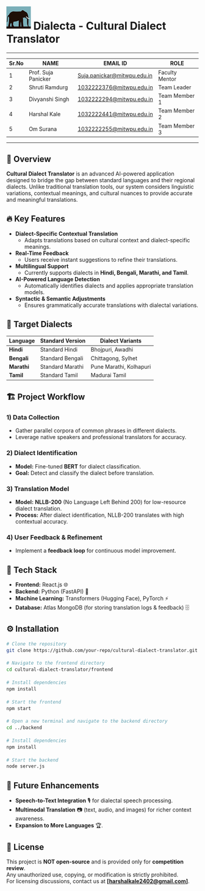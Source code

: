 # ![Dialecta Logo](frontend/public/icon3.png) Dialecta - Cultural Dialect Translator
_________________________________________________________________________________
| Sr.No |        NAME         |           EMAIL ID           |      ROLE       |
|-------|---------------------|------------------------------|-----------------|
| 1     | Prof. Suja Panicker | Suja.panickar@mitwpu.edu.in  | Faculty Mentor  |
| 2     | Shruti Ramdurg      | 1032222376@mitwpu.edu.in     | Team Leader     |
| 3     | Divyanshi Singh     | 1032222294@mitwpu.edu.in     | Team Member 1   |
| 4     | Harshal Kale        | 1032222441@mitwpu.edu.in     | Team Member 2   |
| 5     | Om Surana           | 1032222255@mitwpu.edu.in     | Team Member 3   |
_________________________________________________________________________________

## 📝 Overview
**Cultural Dialect Translator** is an advanced AI-powered application designed to bridge the gap between standard languages and their regional dialects. Unlike traditional translation tools, our system considers linguistic variations, contextual meanings, and cultural nuances to provide accurate and meaningful translations.

## 🔥 Key Features
- **Dialect-Specific Contextual Translation** 
  - Adapts translations based on cultural context and dialect-specific meanings.
- **Real-Time Feedback** 
  - Users receive instant suggestions to refine their translations.
- **Multilingual Support** 
  - Currently supports dialects in **Hindi, Bengali, Marathi, and Tamil**.
- **AI-Powered Language Detection** 
  - Automatically identifies dialects and applies appropriate translation models.
- **Syntactic & Semantic Adjustments** 
  - Ensures grammatically accurate translations with dialectal variations.

## 🎯 Target Dialects
| Language  | Standard Version | Dialect Variants         |
|-----------|-----------------|--------------------------|
| **Hindi**  | Standard Hindi  | Bhojpuri, Awadhi        |
| **Bengali** | Standard Bengali | Chittagong, Sylhet     |
| **Marathi** | Standard Marathi | Pune Marathi, Kolhapuri |
| **Tamil**  | Standard Tamil  | Madurai Tamil           |

## 🏗️ Project Workflow
### 1) **Data Collection**
- Gather parallel corpora of common phrases in different dialects.
- Leverage native speakers and professional translators for accuracy.

### 2️) **Dialect Identification**
- **Model:** Fine-tuned **BERT** for dialect classification.
- **Goal:** Detect and classify the dialect before translation.

### 3️) **Translation Model**
- **Model:** **NLLB-200** (No Language Left Behind 200) for low-resource dialect translation.
- **Process:** After dialect identification, NLLB-200 translates with high contextual accuracy.

### 4️) **User Feedback & Refinement**
- Implement a **feedback loop** for continuous model improvement.

## 🚀 Tech Stack
- **Frontend:** React.js 🌐
- **Backend:** Python (FastAPI) 🐍
- **Machine Learning:** Transformers (Hugging Face), PyTorch ⚡
- **Database:** Atlas MongoDB (for storing translation logs & feedback) 🗄️

## ⚙️ Installation
```bash
# Clone the repository
git clone https://github.com/your-repo/cultural-dialect-translator.git

# Navigate to the frontend directory
cd cultural-dialect-translator/frontend

# Install dependencies
npm install

# Start the frontend
npm start

# Open a new terminal and navigate to the backend directory
cd ../backend

# Install dependencies
npm install

# Start the backend
node server.js
```

## 🎯 Future Enhancements
- **Speech-to-Text Integration** 🎙️ for dialectal speech processing.
- **Multimodal Translation** 📷 (text, audio, and images) for richer context awareness.
- **Expansion to More Languages** 🏆.

## 📜 License
This project is **NOT open-source** and is provided only for **competition review**.  
Any unauthorized use, copying, or modification is strictly prohibited.  
For licensing discussions, contact us at **[harshalkale2402@gmail.com]**.



